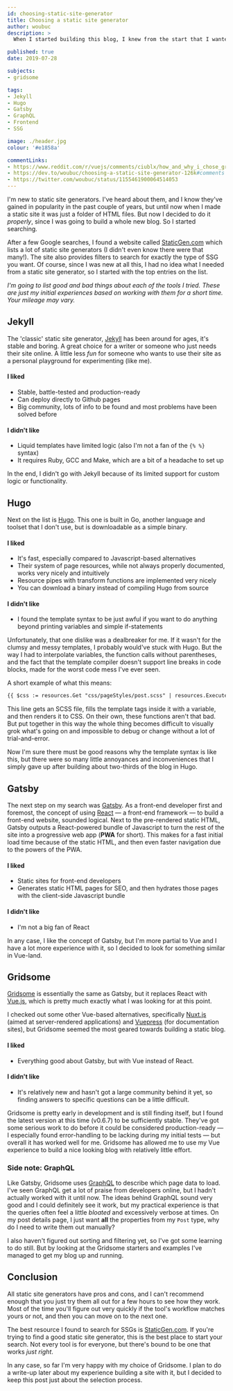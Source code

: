 ```yaml
---
id: choosing-static-site-generator
title: Choosing a static site generator
author: woubuc
description: >
  When I started building this blog, I knew from the start that I wanted to use a static site generator with markdown files. But I had no idea which SSG I should use. I decided to do a little write-up about my search and my decision to use Gridsome.

published: true
date: 2019-07-28

subjects:
- gridsome

tags:
- Jekyll
- Hugo
- Gatsby
- GraphQL
- Frontend
- SSG

image: ./header.jpg
colour: '#e1858a'

commentLinks:
- https://www.reddit.com/r/vuejs/comments/ciublx/how_and_why_i_chose_gridsome_static_site/
- https://dev.to/woubuc/choosing-a-static-site-generator-126k#comments
- https://twitter.com/woubuc/status/1155461900064514053
---
```


I'm new to static site generators. I've heard about them, and I know they've gained in popularity in the past couple of years, but until now when I made a static site it was just a folder of HTML files. But now I decided to do it *properly*, since I was going to build a whole new blog. So I started searching.
 
After a few Google searches, I found a website called [StaticGen.com](https://www.staticgen.com/) which lists a lot of static site generators (I didn't even know there were that many!). The site also provides filters to search for exactly the type of SSG you want. Of course, since I was new at all this, I had no idea what I needed from a static site generator, so I started with the top entries on the list.

*I'm going to list good and bad things about each of the tools I tried. These are just my initial experiences based on working with them for a short time. Your mileage may vary.*



## Jekyll
The 'classic' static site generator, [Jekyll](https://jekyllrb.com/) has been around for ages, it's stable and boring. A great choice for a writer or someone who just needs their site online. A little less *fun* for someone who wants to use their site as a personal playground for experimenting (like me).
 
#### I liked
- Stable, battle-tested and production-ready
- Can deploy directly to Github pages
- Big community, lots of info to be found and most problems have been solved before
 
#### I didn't like
- Liquid templates have limited logic (also I'm not a fan of the `{% %}` syntax)
- It requires Ruby, GCC and Make, which are a bit of a headache to set up

In the end, I didn't go with Jekyll because of its limited support for custom logic or functionality.



## Hugo
Next on the list is [Hugo](https://gohugo.io/). This one is built in Go, another language and toolset that I don't use, but is downloadable as a simple binary.

#### I liked
- It's fast, especially compared to Javascript-based alternatives
- Their system of page resources, while not always properly documented, works very nicely and intuitively
- Resource pipes with transform functions are implemented very nicely
- You can download a binary instead of compiling Hugo from source

#### I didn't like
- I found the template syntax to be just awful if you want to do anything beyond printing variables and simple if-statements

Unfortunately, that one dislike was a dealbreaker for me. If it wasn't for the clumsy and messy templates, I probably would've stuck with Hugo. But the way I had to interpolate variables, the function calls without parentheses, and the fact that the template compiler doesn't support line breaks in code blocks, made for the worst code mess I've ever seen.

A short example of what this means:
```html
{{ $css := resources.Get "css/pageStyles/post.scss" | resources.ExecuteAsTemplate (printf "page-%s.scss" .File.UniqueID) .Params.colour | resources.ToCSS (dict "outputStyle" "compressed") }}
```

This line gets an SCSS file, fills the template tags inside it with a variable, and then renders it to CSS. On their own, these functions aren't that bad. But put together in this way the whole thing becomes difficult to visually grok what's going on and impossible to debug or change without a lot of trial-and-error.

Now I'm sure there must be good reasons why the template syntax is like this, but there were so many little annoyances and inconveniences that I simply gave up after building about two-thirds of the blog in Hugo.



## Gatsby
The next step on my search was [Gatsby](https://www.gatsbyjs.org/). As a front-end developer first and foremost, the concept of using [React](https://reactjs.org/) &mdash; a front-end framework &mdash; to build a front-end website, sounded logical. Next to the pre-rendered static HTML, Gatsby outputs a React-powered bundle of Javascript to turn the rest of the site into a progressive web app (__PWA__ for short). This makes for a fast initial load time because of the static HTML, and then even faster navigation due to the powers of the PWA.

#### I liked
- Static sites for front-end developers
- Generates static HTML pages for SEO, and then hydrates those pages with the client-side Javascript bundle

#### I didn't like
- I'm not a big fan of React

In any case, I like the concept of Gatsby, but I'm more partial to Vue and I have a lot more experience with it, so I decided to look for something similar in Vue-land.



## Gridsome
[Gridsome](https://gridsome.org/) is essentially the same as Gatsby, but it replaces React with [Vue.js](https://vuejs.org/), which is pretty much exactly what I was looking for at this point.

I checked out some other Vue-based alternatives, specifically [Nuxt.js](https://nuxtjs.org/) (aimed at server-rendered applications) and [Vuepress](https://vuepress.vuejs.org/) (for documentation sites), but Gridsome seemed the most geared towards building a static blog.

#### I liked
- Everything good about Gatsby, but with Vue instead of React.

#### I didn't like
- It's relatively new and hasn't got a large community behind it yet, so finding answers to specific questions can be a little difficult.

Gridsome is pretty early in development and is still finding itself, but I found the latest version at this time (v0.6.7) to be sufficiently stable. They've got some serious work to do before it could be considered production-ready &mdash; I especially found error-handling to be lacking during my initial tests &mdash; but overall it has worked well for me. Gridsome has allowed me to use my Vue experience to build a nice looking blog with relatively little effort.

### Side note: GraphQL
Like Gatsby, Gridsome uses [GraphQL](https://graphql.org/) to describe which page data to load. I've seen GraphQL get a lot of praise from developers online, but I hadn't actually worked with it until now. The ideas behind GraphQL sound very good and I could definitely see it work, but my practical experience is that the queries often feel a little *bloated* and excessively verbose at times. On my post details page, I just want __all__ the properties from my `Post` type, why do I need to write them out manually?

I also haven't figured out sorting and filtering yet, so I've got some learning to do still. But by looking at the Gridsome starters and examples I've managed to get my blog up and running.



## Conclusion
All static site generators have pros and cons, and I can't recommend enough that you just try them all out for a few hours to see how they work. Most of the time you'll figure out very quickly if the tool's workflow matches yours or not, and then you can move on to the next one.

The best resource I found to search for SSGs is [StaticGen.com](https://www.staticgen.com/). If you're trying to find a good static site generator, this is the best place to start your search. Not every tool is for everyone, but there's bound to be one that works *just right*.

In any case, so far I'm very happy with my choice of Gridsome. I plan to do a write-up later about my experience building a site with it, but I decided to keep this post just about the selection process.
